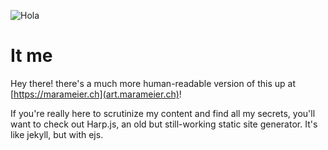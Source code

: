 ![Hola](public/assets/img/home/home.png)

# It me
Hey there! there's a much more human-readable version of this up at [https://marameier.ch](art.marameier.ch)!

If you're really here to scrutinize my content and find all my secrets, you'll want to check out Harp.js, an old but still-working static site generator. It's like jekyll, but with ejs.
